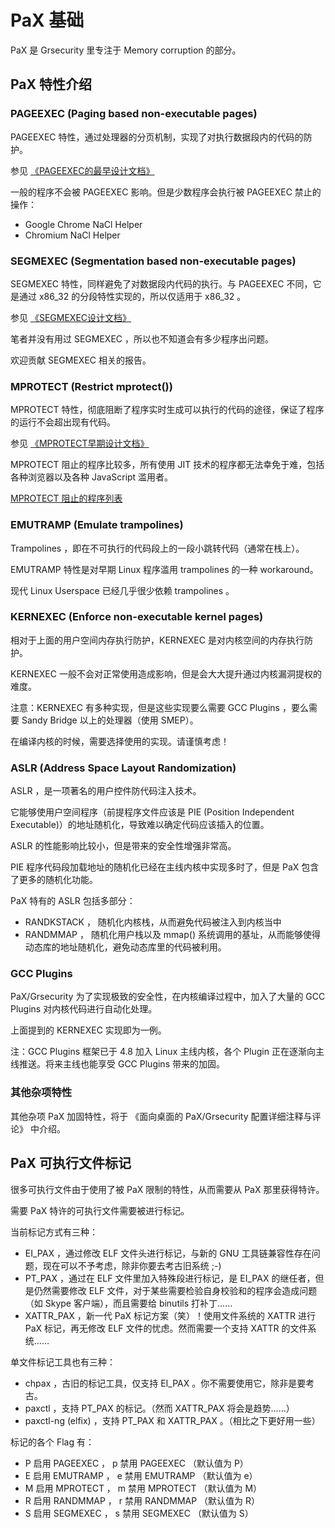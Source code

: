 # PaX 基础

PaX 是 Grsecurity 里专注于 Memory corruption 的部分。

## PaX 特性介绍

### PAGEEXEC (Paging based non-executable pages)

PAGEEXEC 特性，通过处理器的分页机制，实现了对执行数据段内的代码的防护。

参见 [《PAGEEXEC的最早设计文档》](http://hardenedlinux.org/system-security/2015/05/25/pageexec-old.html)

一般的程序不会被 PAGEEXEC 影响。但是少数程序会执行被 PAGEEXEC 禁止的操作：

- Google Chrome NaCl Helper
- Chromium NaCl Helper

### SEGMEXEC (Segmentation based non-executable pages)

SEGMEXEC 特性，同样避免了对数据段内代码的执行。与 PAGEEXEC 不同，它是通过 x86\_32 的分段特性实现的，所以仅适用于 x86\_32 。

参见 [《SEGMEXEC设计文档》](http://hardenedlinux.org/system-security/2015/05/26/segmexec.html)

笔者并没有用过 SEGMEXEC ，所以也不知道会有多少程序出问题。

欢迎贡献 SEGMEXEC 相关的报告。

### MPROTECT (Restrict mprotect())

MPROTECT 特性，彻底阻断了程序实时生成可以执行的代码的途径，保证了程序的运行不会超出现有代码。

参见 [《MPROTECT早期设计文档》](http://hardenedlinux.org/system-security/2016/03/14/mprotect.html)

MPROTECT 阻止的程序比较多，所有使用 JIT 技术的程序都无法幸免于难，包括各种浏览器以及各种 JavaScript 滥用者。

[MPROTECT 阻止的程序列表](mprotect-victim.md)

### EMUTRAMP (Emulate trampolines)

Trampolines ，即在不可执行的代码段上的一段小跳转代码（通常在栈上）。

EMUTRAMP 特性是对早期 Linux 程序滥用 trampolines 的一种 workaround。

现代 Linux Userspace 已经几乎很少依赖 trampolines 。

### KERNEXEC (Enforce non-executable kernel pages)

相对于上面的用户空间内存执行防护，KERNEXEC 是对内核空间的内存执行防护。

KERNEXEC 一般不会对正常使用造成影响，但是会大大提升通过内核漏洞提权的难度。

注意：KERNEXEC 有多种实现，但是这些实现要么需要 GCC Plugins ，要么需要 Sandy Bridge 以上的处理器（使用 SMEP）。

在编译内核的时候，需要选择使用的实现。请谨慎考虑！

### ASLR (Address Space Layout Randomization)

ASLR ，是一项著名的用户控件防代码注入技术。

它能够使用户空间程序（前提程序文件应该是 PIE (Position Independent Executable)）的地址随机化，导致难以确定代码应该插入的位置。

ASLR 的性能影响比较小，但是带来的安全性增强非常高。

PIE 程序代码段加载地址的随机化已经在主线内核中实现多时了，但是 PaX 包含了更多的随机化功能。

PaX 特有的 ASLR 包括多部分：

- RANDKSTACK ， 随机化内核栈，从而避免代码被注入到内核当中
- RANDMMAP ， 随机化用户栈以及 mmap() 系统调用的基址，从而能够使得动态库的地址随机化，避免动态库里的代码被利用。

### GCC Plugins

PaX/Grsecurity 为了实现极致的安全性，在内核编译过程中，加入了大量的 GCC Plugins 对内核代码进行自动化处理。

上面提到的 KERNEXEC 实现即为一例。

注：GCC Plugins 框架已于 4.8 加入 Linux 主线内核，各个 Plugin 正在逐渐向主线推送。将来主线也能享受 GCC Plugins 带来的加固。

### 其他杂项特性

其他杂项 PaX 加固特性，将于 《面向桌面的 PaX/Grsecurity 配置详细注释与评论》 中介绍。

## PaX 可执行文件标记

很多可执行文件由于使用了被 PaX 限制的特性，从而需要从 PaX 那里获得特许。

需要 PaX 特许的可执行文件需要被进行标记。

当前标记方式有三种：

- EI\_PAX ，通过修改 ELF 文件头进行标记，与新的 GNU 工具链兼容性存在问题，现在可以不予考虑，除非你要去考古旧系统 ;-)
- PT\_PAX ，通过在 ELF 文件里加入特殊段进行标记，是 EI\_PAX 的继任者，但是仍然需要修改 ELF 文件，对于某些需要检验自身校验和的程序会造成问题（如 Skype 客户端），而且需要给 binutils 打补丁……
- XATTR\_PAX ，新一代 PaX 标记方案（笑）！使用文件系统的 XATTR 进行 PaX 标记，再无修改 ELF 文件的忧虑。然而需要一个支持 XATTR 的文件系统……

单文件标记工具也有三种：

- chpax ，古旧的标记工具，仅支持 EI\_PAX 。你不需要使用它，除非是要考古。
- paxctl ，支持 PT\_PAX 的标记。（然而 XATTR\_PAX 将会是趋势……）
- paxctl-ng (elfix) ，支持 PT\_PAX 和 XATTR\_PAX 。（相比之下更好用一些）

标记的各个 Flag 有：

- P 启用 PAGEEXEC ， p 禁用 PAGEEXEC （默认值为 P）
- E 启用 EMUTRAMP ， e 禁用 EMUTRAMP （默认值为 e）
- M 启用 MPROTECT ， m 禁用 MPROTECT （默认值为 M）
- R 启用 RANDMMAP ， r 禁用 RANDMMAP （默认值为 R）
- S 启用 SEGMEXEC ， s 禁用 SEGMEXEC （默认值为 S）
